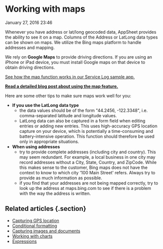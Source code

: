 #  Working with maps


January 27, 2016 23:46

Whenever you have address or lat/long geocoded data, AppSheet provides the
ability to see it on a map. Columns of the Address or LatLong data types can
be shown on maps. We utilize the Bing maps platform to handle addresses and
mapping.

We rely on **Google Maps** to provide driving directions. If you are using an
iPhone or iPad device, you must install Google maps on that device to obtain
driving directions.

[See how the map function works in our Service Log sample
app.](https://www.appsheet.com/samples/An-app-for-field-service-technicians-to-log-customer-visits?appGuidString=083269d9-34b7-467a-bb14-bcad351adcbc)

**[Read a detailed blog post about using the map feature.](http://blog.appsheet.com/2014/11/19/use-the-map-view-feature-to-visualize-addresses-in-your-app/)**

Here are some other tips to make sure maps work well for you:

  * **If you use the LatLong data type**
    * the data values should be of the form "44.2456, -122.3348", i.e. comma-separated latitude and longitude values.
    * LatLong data can also be captured in a form field when editing entries or adding new entries. This uses high-accuracy GPS location capture on your device, which is potentially a time-consuming and battery-intensive operation. This function should therefore be used only in appropriate situations.
  * **When using addresses**
    * try to provide complete addresses (including city and country). This may seem redundant. For example, a local business in one city may record addresses without a City, State, Country, and ZipCode. While this makes sense to the customer, Bing maps does not have the context to know to which city '100 Main Street' refers. Always try to provide as much information as possible.
    * if you find that your addresses are not being mapped correctly, try to look up the address at maps.bing.com to see if there is a problem with the way the address is written.

## Related articles {.section}

  * [Capturing GPS location](Capturing-GPS-location.md)
  * [Conditional formatting](Conditional-formatting.md)
  * [Capturing images and documents](Capturing-images-and-documents.md)
  * [Working with charts](Working-with-charts.md)
  * [Expressions](Expressions.md)


